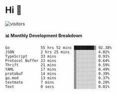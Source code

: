 # Hi 👋
 
![visitors](https://visitor-badge.glitch.me/badge?page_id=sorcererxw.sorcererx)

#### 📊 Monthly Development Breakdown

<!--START_SECTION:waka-->
```text
Go              55 hrs 52 mins █████████▒ 92.38%
JSON            2 hrs 25 mins  ▒░░░░░░░░░ 4.02%
TypeScript      33 mins        ▒░░░░░░░░░ 0.91%
Protocol Buffer 23 mins        ▒░░░░░░░░░ 0.64%
Thrift          21 mins        ▒░░░░░░░░░ 0.59%
YAML            17 mins        ▒░░░░░░░░░ 0.49%
protobuf        14 mins        ▒░░░░░░░░░ 0.39%
go.mod          13 mins        ▒░░░░░░░░░ 0.37%
textmate        7 mins         ▒░░░░░░░░░ 0.20%
Text            0 secs         ▒░░░░░░░░░ 0.01%
```
<!--END_SECTION:waka-->
